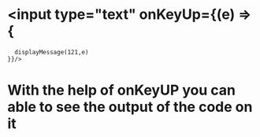 #  <input type="text" onKeyUp={(e) => {
      displayMessage(121,e)
    }}/>

# With the help of onKeyUP you can able to see the output of the code on it